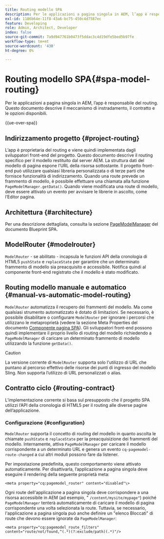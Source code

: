 ```yaml
---
title: Routing modello SPA
description: Per le applicazioni a pagina singola in AEM, l’app è responsabile del routing. Questo documento descrive il meccanismo di instradamento, il contratto e le opzioni disponibili.
exl-id: 1186b64e-11f8-43a6-bc75-450c4d7587ec
feature: Developing
role: Admin, Architect, Developer
index: false
source-git-commit: 7a9d947761b0473f5ddac3c4d19dfe5bed5b97fe
workflow-type: tm+mt
source-wordcount: '438'
ht-degree: 0%

---
```



# Routing modello SPA{#spa-model-routing}

Per le applicazioni a pagina singola in AEM, l’app è responsabile del routing. Questo documento descrive il meccanismo di instradamento, il contratto e le opzioni disponibili.

{{ue-over-spa}}

## Indirizzamento progetto {#project-routing}

L’app è proprietaria del routing e viene quindi implementata dagli sviluppatori front-end del progetto. Questo documento descrive il routing specifico per il modello restituito dal server AEM. La struttura dati del modello di pagina espone l’URL della risorsa sottostante. Il progetto front-end può utilizzare qualsiasi libreria personalizzata o di terze parti che fornisce funzionalità di indirizzamento. Quando una route prevede un frammento di modello, è possibile effettuare una chiamata alla funzione `PageModelManager.getData()`. Quando viene modificata una route di modello, deve essere attivato un evento per avvisare le librerie in ascolto, come l’Editor pagina.

## Architettura {#architecture}

Per una descrizione dettagliata, consulta la sezione [PageModelManager](blueprint.md#pagemodelmanager) del documento Blueprint SPA.

## ModelRouter {#modelrouter}

`ModelRouter` - se abilitato - incapsula le funzioni API della cronologia di HTML5 `pushState` e `replaceState` per garantire che un determinato frammento di modello sia preacquisito e accessibile. Notifica quindi al componente front-end registrato che il modello è stato modificato.

## Routing modello manuale e automatico {#manual-vs-automatic-model-routing}

`ModelRouter` automatizza il recupero dei frammenti del modello. Ma come qualsiasi strumento automatizzato è dotato di limitazioni. Se necessario, è possibile disabilitare o configurare `ModelRouter` per ignorare i percorsi che utilizzano le metaproprietà (vedere la sezione Meta Properties del documento [Componente pagina SPA](page-component.md)). Gli sviluppatori front-end possono quindi implementare il proprio livello di routing del modello richiedendo a `PageModelManager` di caricare un determinato frammento di modello utilizzando la funzione `getData()`.

>[!CAUTION]
>
>La versione corrente di `ModelRouter` supporta solo l&#39;utilizzo di URL che puntano al percorso effettivo delle risorse dei punti di ingresso del modello Sling. Non supporta l’utilizzo di URL personalizzati o alias.

## Contratto ciclo {#routing-contract}

L’implementazione corrente si basa sul presupposto che il progetto SPA utilizzi l’API della cronologia di HTML5 per il routing alle diverse pagine dell’applicazione.

### Configurazione {#configuration}

`ModelRouter` supporta il concetto di routing del modello in quanto ascolta le chiamate `pushState` e `replaceState` per la preacquisizione dei frammenti del modello. Internamente, attiva `PageModelManager` per caricare il modello corrispondente a un determinato URL e genera un evento `cq-pagemodel-route-changed` a cui altri moduli possono fare da listener.

Per impostazione predefinita, questo comportamento viene attivato automaticamente. Per disattivarla, l’applicazione a pagina singola deve eseguire il rendering della seguente proprietà meta:

```
<meta property="cq:pagemodel_router" content="disabled"\>
```

Ogni route dell&#39;applicazione a pagina singola deve corrispondere a una risorsa accessibile in AEM (ad esempio, &quot; `/content/mysite/mypage"`) poiché `PageModelManager` tenterà automaticamente di caricare il modello di pagina corrispondente una volta selezionata la route. Tuttavia, se necessario, l&#39;applicazione a pagina singola può anche definire un &quot;elenco Bloccati&quot; di route che devono essere ignorate da `PageModelManager`:

```
<meta property="cq:pagemodel_route_filters" content="route/not/found,^(.*)(?:exclude/path)(.*)"/>
```
